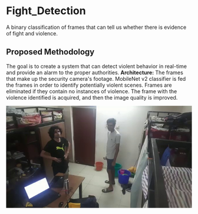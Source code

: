 # Fight_Detection
A binary classification of frames that can tell us whether there is evidence of fight and violence.
## Proposed Methodology
The goal is to create a system that can detect violent behavior in real-time and 
provide an alarm to the proper authorities.
**Architecture:**
The frames that make up the security camera's footage. MobileNet v2 classifier 
is fed the frames in order to identify potentially violent scenes. Frames are 
eliminated if they contain no instances of violence. The frame with the violence 
identified is acquired, and then the image quality is improved.

![ABC](https://github.com/TARUNELANGO/Fight_Detection/blob/main/frames/0.jpg)
